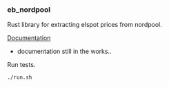 ### eb_nordpool

Rust library for extracting elspot prices from nordpool.

[Documentation](https://docs.rs/eb_nordpool/latest/eb_nordpool/)

* documentation still in the works..

Run tests.

```sh
./run.sh
```
